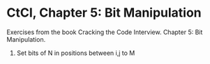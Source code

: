 CtCI, Chapter 5: Bit Manipulation
========================================

Exercises from the book Cracking the Code Interview. Chapter 5: Bit Manipulation.

1. Set bits of N in positions between i,j to M
